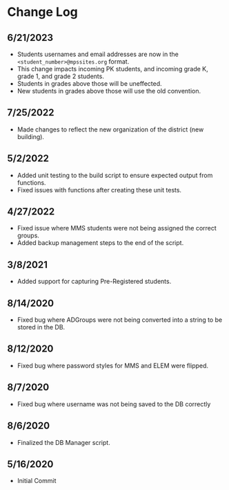 # Change Log

## 6/21/2023

- Students usernames and email addresses are now in the `<student_number>@mpssites.org` format.
- This change impacts incoming PK students, and incoming grade K, grade 1, and grade 2 students.
- Students in grades above those will be uneffected.
- New students in grades above those will use the old convention.

## 7/25/2022

- Made changes to reflect the new organization of the district (new building).

## 5/2/2022

- Added unit testing to the build script to ensure expected output from functions.
- Fixed issues with functions after creating these unit tests.

## 4/27/2022

- Fixed issue where MMS students were not being assigned the correct groups.
- Added backup management steps to the end of the script.

## 3/8/2021

- Added support for capturing Pre-Registered students.

## 8/14/2020

- Fixed bug where ADGroups were not being converted into a string to be stored in the DB.

## 8/12/2020

- Fixed bug where password styles for MMS and ELEM were flipped.

## 8/7/2020

- Fixed bug where username was not being saved to the DB correctly

## 8/6/2020

- Finalized the DB Manager script.

## 5/16/2020

- Initial Commit

